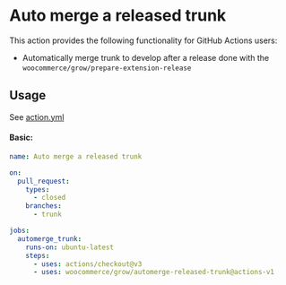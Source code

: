 # Auto merge a released trunk

This action provides the following functionality for GitHub Actions users:

- Automatically merge trunk to develop after a release done with the `woocommerce/grow/prepare-extension-release`

## Usage

See [action.yml](action.yml)

#### Basic:

```yaml
name: Auto merge a released trunk

on:
  pull_request:
    types:
      - closed
    branches:
      - trunk

jobs:
  automerge_trunk:
    runs-on: ubuntu-latest
    steps:
      - uses: actions/checkout@v3
      - uses: woocommerce/grow/automerge-released-trunk@actions-v1
```
